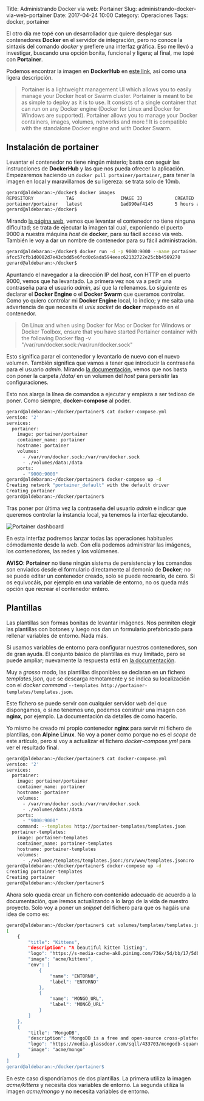 Title: Administrando Docker vía web: Portainer
Slug: administrando-docker-via-web-portainer
Date: 2017-04-24 10:00
Category: Operaciones
Tags: docker, portainer



El otro día me topé con un desarrollador que quiere desplegar sus contenedores **Docker** en el servidor de integración, pero no conoce la sintaxis del comando *docker* y prefiere una interfaz gráfica. Eso me llevó a investigar, buscando una opción bonita, funcional y ligera; al final, me topé con **Portainer**.

Podemos encontrar la imagen en **DockerHub** en [este link](https://hub.docker.com/r/portainer/portainer/), así como una ligera descripción.

> Portainer is a lightweight management UI which allows you to easily manage your Docker host or Swarm cluster.
> Portainer is meant to be as simple to deploy as it is to use. It consists of a single container that can run on any Docker engine (Docker for Linux and Docker for Windows are supported).
> Portainer allows you to manage your Docker containers, images, volumes, networks and more ! It is compatible with the standalone Docker engine and with Docker Swarm.

## Instalación de portainer

Levantar el contenedor no tiene ningún misterio; basta con seguir las instrucciones de **DockerHub** y las que nos pueda ofrecer la aplicación. Empezaremos haciendo un `docker pull portainer/portainer`, para tener la imagen en local y maravillarnos de su ligereza: se trata solo de 10mb.

```bash
gerard@aldebaran:~/docker$ docker images
REPOSITORY            TAG                 IMAGE ID            CREATED             SIZE
portainer/portainer   latest              1ad990af4145        5 hours ago         9.96 MB
gerard@aldebaran:~/docker$ 
```

Mirando [la página web](http://portainer.io/install.html), vemos que levantar el contenedor no tiene ninguna dificultad; se trata de ejecutar la imagen tal cual, exponiendo el puerto 9000 a nuestra máquina *host* de **docker**, para su fácil acceso vía web. También le voy a dar un nombre de contenedor para su fácil administración.

```bash
gerard@aldebaran:~/docker$ docker run -d -p 9000:9000 --name portainer portainer/portainer
afcc57cfb1d0002d7e43cbdd5e6fcd0c6ada594eeac62132722e25cbb4569270
gerard@aldebaran:~/docker$ 
```

Apuntando el navegador a la dirección IP del *host*, con HTTP en el puerto 9000, vemos que ha levantado. La primera vez nos va a pedir una contraseña para el usuario *admin*, así que la rellenamos. Lo siguiente es declarar el **Docker Engine** o el **Docker Swarm** que queramos controlar. Como yo quiero controlar mi **Docker Engine** local, lo indico; y me salta una advertencia de que necesita el *unix socket* de **docker** mapeado en el contenedor.

> On Linux and when using Docker for Mac or Docker for Windows or Docker Toolbox, ensure that you have started Portainer container with the following Docker flag -v "/var/run/docker.sock:/var/run/docker.sock"

Esto significa parar el contenedor y levantarlo de nuevo con el nuevo volumen. También significa que vamos a tener que introducir la contraseña para el usuario *admin*. Mirando [la documentación](https://portainer.readthedocs.io/en/stable/deployment.html#persist-portainer-data), vemos que nos basta con poner la carpeta */data/* en un volumen del *host* para persistir las configuraciones.

Esto nos alarga la línea de comandos a ejecutar y empieza a ser tedioso de poner. Como siempre, **docker-compose** al poder.

```bash
gerard@aldebaran:~/docker/portainer$ cat docker-compose.yml
version: '2'
services:
  portainer:
    image: portainer/portainer
    container_name: portainer
    hostname: portainer
    volumes:
      - /var/run/docker.sock:/var/run/docker.sock
      - ./volumes/data:/data
    ports:
      - "9000:9000"
gerard@aldebaran:~/docker/portainer$ docker-compose up -d
Creating network "portainer_default" with the default driver
Creating portainer
gerard@aldebaran:~/docker/portainer$ 
```

Tras poner por última vez la contraseña del usuario *admin* e indicar que queremos controlar la instancia local, ya tenemos la interfaz ejecutando.

![Portainer dashboard]({filename}/images/portainer-dashboard.jpg)

En esta interfaz podremos lanzar todas las operaciones habituales cómodamente desde la web. Con ella podemos administrar las imágenes, los contenedores, las redes y los volúmenes.

**AVISO**: **Portainer** no tiene ningún sistema de persistencia y los comandos son enviados desde el formulario directamente al demonio de **Docker**; no se puede editar un contenedor creado, solo se puede recrearlo, de cero. Si os equivocáis, por ejemplo en una variable de entorno, no os queda más opción que recrear el contenedor entero.

## Plantillas

Las plantillas son formas bonitas de levantar imágenes. Nos permiten elegir las plantillas con botones y luego nos dan un formulario prefabricado para rellenar variables de entorno. Nada más.

Si usamos variables de entorno para configurar nuestros contenedores, son de gran ayuda. El conjunto básico de plantillas es muy limitado, pero se puede ampliar; nuevamente la respuesta está en [la documentación](https://portainer.readthedocs.io/en/stable/templates.html).

Muy a *grosso* modo, las plantillas disponibles se declaran en un fichero *templates.json*, que se descarga remotamente y se indica su localización con el *docker command* `--templates http://portainer-templates/templates.json`.

Este fichero se puede servir con cualquier servidor web del que dispongamos, o si no tenemos uno, podemos construir una imagen con **nginx**, por ejemplo. La documentación da detalles de como hacerlo.

Yo mismo he creado mi propio contenedor **nginx** para servir mi fichero de plantillas, con **Alpine Linux**. No voy a poner como porque no es el *scope* de este artículo, pero si voy a actualizar el fichero *docker-compose.yml* para ver el resultado final.

```bash
gerard@aldebaran:~/docker/portainer$ cat docker-compose.yml 
version: '2'
services:
  portainer:
    image: portainer/portainer
    container_name: portainer
    hostname: portainer
    volumes:
      - /var/run/docker.sock:/var/run/docker.sock
      - ./volumes/data:/data
    ports:
      - "9000:9000"
    command: --templates http://portainer-templates/templates.json
  portainer-templates:
    image: portainer-templates
    container_name: portainer-templates
    hostname: portainer-templates
    volumes:
      - ./volumes/templates/templates.json:/srv/www/templates.json:ro
gerard@aldebaran:~/docker/portainer$ docker-compose up -d
Creating portainer-templates
Creating portainer
gerard@aldebaran:~/docker/portainer$ 
```

Ahora solo queda crear un fichero con contenido adecuado de acuerdo a la documentación, que iremos actualizando a lo largo de la vida de nuestro proyecto. Solo voy a poner un *snippet* del fichero para que os hagáis una idea de como es:

```bash
gerard@aldebaran:~/docker/portainer$ cat volumes/templates/templates.json 
[
    {
        "title": "Kittens",
        "description": "A beautiful kitten listing",
        "logo": "https://s-media-cache-ak0.pinimg.com/736x/5d/bb/17/5dbb17d702b29b11f46d7a9c7ea53891.jpg",
        "image": "acme/kittens",
        "env": [
            {
                "name": "ENTORNO",
                "label": "ENTORNO"
            },
            {
                "name": "MONGO_URL",
                "label": "MONGO_URL"
            }
        ]
    },
    {
        "title": "MongoDB",
        "description": "MongoDB is a free and open-source cross-platform document-oriented database",
        "logo": "https://media.glassdoor.com/sqll/433703/mongodb-squarelogo-1407269491216.png",
        "image": "acme/mongo"
    }
]
gerard@aldebaran:~/docker/portainer$ 
```

En este caso dispondríamos de dos plantillas. La primera utiliza la imagen *acme/kittens* y necesita dos variables de entorno. La segunda utiliza la imagen *acme/mongo* y no necesita variables de entorno.
